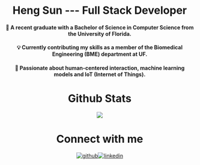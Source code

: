 <div align="center">
  <h1 align="center">Heng Sun --- Full Stack Developer</h1>  
  <h4>🚀 A recent graduate with a Bachelor of Science in Computer Science from the University of Florida.</h4>
  <h4>💡 Currently contributing my skills as a member of the Biomedical Engineering (BME) department at UF.</h4>
  <h4>🤖 Passionate about human-centered interaction, machine learning models and IoT (Internet of Things).</h4>
</div>

<div align="center">
  <h1 align="center">Github Stats</h1>  
  <img src="https://github-readme-stats.vercel.app/api?username=jimmysoccer&show_icons=true&count_private=true&hide_border=true" align="center" />
</div>

<div>
  <h1 align="center">Connect with me</h1>
  <div align="center" style="display: flex; justify-content: center;">
  <a href="https://github.com/jimmysoccer" target="_blank">
  <img src=https://img.shields.io/badge/github-%2324292e.svg?&style=for-the-badge&logo=github&logoColor=white alt=github style="margin-bottom: 5px;" />
  </a>
  <a href="https://linkedin.com/in/jimmysoccer" target="_blank">
  <img src=https://img.shields.io/badge/linkedin-%231E77B5.svg?&style=for-the-badge&logo=linkedin&logoColor=white alt=linkedin style="margin-bottom: 5px;" />
  </a>  
  </div>
</div>
